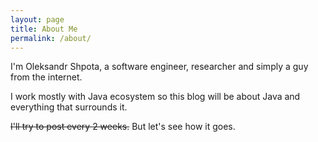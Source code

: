 ```yaml
---
layout: page
title: About Me
permalink: /about/
---
```


I'm Oleksandr Shpota, a software engineer, researcher and simply 
a guy from the internet.

I work mostly with Java ecosystem so this blog will be about 
Java and everything that surrounds it.

~~I'll try to post every 2 weeks.~~ But let's see how it goes.

